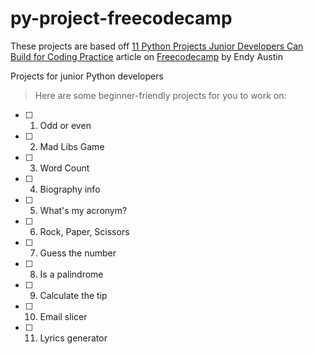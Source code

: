# py-project-freecodecamp
These projects are based off [11 Python Projects Junior Developers Can Build for Coding Practice](https://www.freecodecamp.org/news/python-projects-junior-developer) article on [Freecodecamp](https://freecodecamp.org) by Endy Austin

Projects for junior Python developers
> Here are some beginner-friendly projects for you to work on:

- [ ] 1. Odd or even 
- [ ] 2. Mad Libs Game
- [ ] 3. Word Count
- [ ] 4. Biography info
- [ ] 5. What's my acronym?
- [ ] 6. Rock, Paper, Scissors
- [ ] 7. Guess the number
- [ ] 8. Is a palindrome
- [ ] 9. Calculate the tip
- [ ] 10. Email slicer
- [ ] 11. Lyrics generator
